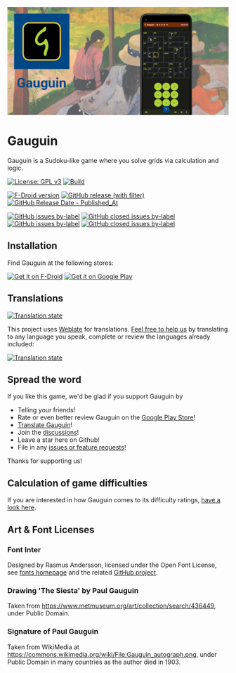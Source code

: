 ![Banner](fastlane/metadata/android/en-US/images/featureGraphic.png)

# Gauguin

Gauguin is a Sudoku-like game where you solve grids via calculation and logic.

[![License: GPL v3](https://img.shields.io/badge/License-GPLv3-blue.svg)](https://www.gnu.org/licenses/gpl-3.0)
[![Build](https://github.com/meikpiep/gauguin/actions/workflows/build.yml/badge.svg)](https://github.com/meikpiep/gauguin/actions/workflows/build.yml)

[![F-Droid version](https://img.shields.io/f-droid/v/org.piepmeyer.gauguin)](https://f-droid.org/packages/org.piepmeyer.gauguin/)
[![GitHub release (with filter)](https://img.shields.io/github/v/release/meikpiep/gauguin)](https://github.com/meikpiep/gauguin/releases/latest)
[![GitHub Release Date - Published_At](https://img.shields.io/github/release-date/meikpiep/gauguin)](https://github.com/meikpiep/gauguin/releases/latest)

[![GitHub issues by-label](https://img.shields.io/github/issues/meikpiep/gauguin/bug)](https://github.com/meikpiep/gauguin/labels/bug)
[![GitHub closed issues by-label](https://img.shields.io/github/issues-closed/meikpiep/gauguin/bug)](https://github.com/meikpiep/gauguin/issues?q=label%3Abug+is%3Aclosed)
[![GitHub issues by-label](https://img.shields.io/github/issues/meikpiep/gauguin/enhancement)](https://github.com/meikpiep/gauguin/labels/enhancement)
[![GitHub closed issues by-label](https://img.shields.io/github/issues-closed/meikpiep/gauguin/enhancement)](https://github.com/meikpiep/gauguin/issues?q=label%3Aenhancement+is%3Aclosed)

## Installation

Find Gauguin at the following stores:

[<img src="https://fdroid.gitlab.io/artwork/badge/get-it-on.png"
alt="Get it on F-Droid"
     height="80">](https://f-droid.org/packages/org.piepmeyer.gauguin/)
[<img src="https://play.google.com/intl/en_us/badges/images/generic/en-play-badge.png"
     alt="Get it on Google Play"
     height="80">](https://play.google.com/store/apps/details?id=org.piepmeyer.gauguin)

## Translations

[![Translation state](https://hosted.weblate.org/widget/gauguin/287x66-black.png)](https://hosted.weblate.org/engage/gauguin/)

This project uses [Weblate](https://weblate.org) for translations. [Feel free to help us](https://hosted.weblate.org/engage/gauguin/) by translating to any language you speak, complete or review the languages already included:

[![Translation state](https://hosted.weblate.org/widget/gauguin/multi-auto.svg)](https://hosted.weblate.org/engage/gauguin/)

## Spread the word

If you like this game, we'd be glad if you support Gauguin by

- Telling your friends!
- Rate or even better review Gauguin on the [Google Play Store](https://play.google.com/store/apps/details?id=org.piepmeyer.gauguin)!
- [Translate Gauguin](https://github.com/meikpiep/gauguin?tab=readme-ov-file#translations)!
- Join the [discussions](https://github.com/meikpiep/gauguin/discussions)!
- Leave a star here on Github!
- File in any [issues or feature requests](https://github.com/meikpiep/gauguin/issues)!

Thanks for supporting us!

## Calculation of game difficulties

If you are interested in how Gauguin comes to its difficulty ratings, [have a look here](docs/calculating-difficulties.md).

## Art & Font Licenses

### Font Inter

Designed by Rasmus Andersson, licensed under the Open Font License, see
[fonts homepage](https://rsms.me/inter) and the related
[GitHub project](https://github.com/rsms/inter).

### Drawing 'The Siesta' by Paul Gauguin

Taken from https://www.metmuseum.org/art/collection/search/436449, under Public Domain.

### Signature of Paul Gauguin

Taken from WikiMedia at https://commons.wikimedia.org/wiki/File:Gauguin_autograph.png, under Public Domain in many countries as the author died in 1903.
